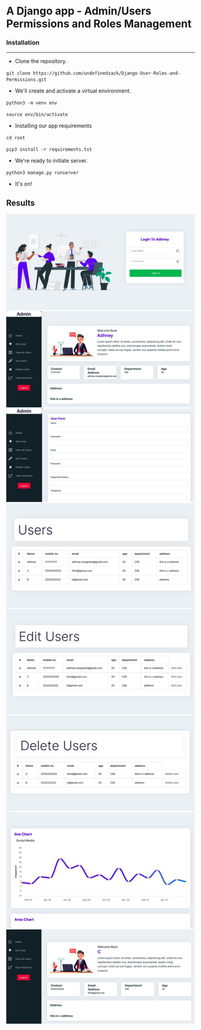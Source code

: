# A Django app - Admin/Users Permissions and Roles Management

### Installation

---
- Clone the repository.
  
`git clone https://github.com/undefinedzack/Django-User-Roles-and-Permissions.git`
- We'll create and activate a virtual environment. 

`python3 -m venv env`

`source env/bin/activate`

- Installing our app requirements

`cd root`

`pip3 install -r requirements.txt`

- We're ready to initiate server.

`python3 manage.py runserver`

- It's on!

## Results

<img src="images/1.jpg" alt="" />
<img src="images/2.jpg" alt="" />
<img src="images/3.jpg" alt="" />
<img src="images/4.jpg" alt="" />
<img src="images/5.jpg" alt="" />
<img src="images/6.jpg" alt="" />
<img src="images/7.jpg" alt="" />
<img src="images/8.jpg" alt="" />
